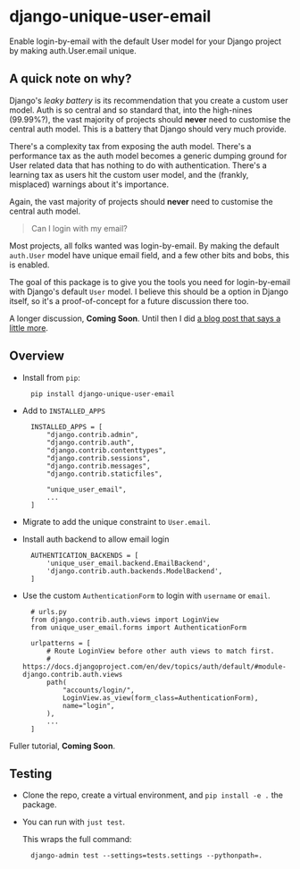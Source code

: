 # django-unique-user-email
Enable login-by-email with the default User model for your Django project by making auth.User.email unique.

## A quick note on why?

Django's _leaky battery_ is its recommendation that you create a custom user model.
Auth is so central and so standard that, into the high-nines (99.99%?), the vast majority of projects should **never** need to customise the central auth model.
This is a battery that Django should very much provide.

There's a complexity tax from exposing the auth model.
There's a performance tax as the auth model becomes a generic dumping ground for User related data that has nothing to do with authentication.
There's a learning tax as users hit the custom user model, and the (frankly, misplaced) warnings about it's importance.

Again, the vast majority of projects should **never** need to customise the central auth model.

> Can I login with my email?

Most projects, all folks wanted was login-by-email.
By making the default `auth.User` model have unique email field, and a few other bits and bobs, this is enabled.

The goal of this package is to give you the tools you need for login-by-email with Django's default `User` model. I believe this should be a option in Django itself, so it's a proof-of-concept for a future discussion there too.

A longer discussion, **Coming Soon**. Until then I did [a blog post that says a little more](https://noumenal.es/posts/django-unique-user-email/928/).

## Overview

* Install from `pip`:

        pip install django-unique-user-email

* Add to `INSTALLED_APPS`


        INSTALLED_APPS = [
            "django.contrib.admin",
            "django.contrib.auth",
            "django.contrib.contenttypes",
            "django.contrib.sessions",
            "django.contrib.messages",
            "django.contrib.staticfiles",

            "unique_user_email",
            ...
        ]

* Migrate to add the unique constraint to `User.email`.

* Install auth backend to allow email login

        AUTHENTICATION_BACKENDS = [
            'unique_user_email.backend.EmailBackend',
            'django.contrib.auth.backends.ModelBackend',
        ]

* Use the custom `AuthenticationForm` to login with `username` or `email`.

        # urls.py
        from django.contrib.auth.views import LoginView
        from unique_user_email.forms import AuthenticationForm

        urlpatterns = [
            # Route LoginView before other auth views to match first.
            # https://docs.djangoproject.com/en/dev/topics/auth/default/#module-django.contrib.auth.views
            path(
                "accounts/login/",
                LoginView.as_view(form_class=AuthenticationForm),
                name="login",
            ),
            ...
        ]


Fuller tutorial, **Coming Soon**.


## Testing

* Clone the repo, create a virtual environment, and `pip install -e .` the package.
* You can run with `just test`.

    This wraps the full command:

        django-admin test --settings=tests.settings --pythonpath=.

